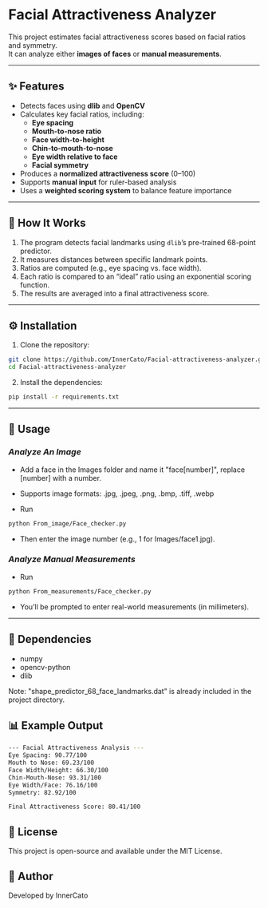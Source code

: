 # Facial Attractiveness Analyzer

This project estimates facial attractiveness scores based on facial ratios and symmetry.  
It can analyze either **images of faces** or **manual measurements**.

---

## ✨ Features

- Detects faces using **dlib** and **OpenCV**
- Calculates key facial ratios, including:
  - **Eye spacing**
  - **Mouth-to-nose ratio**
  - **Face width-to-height**
  - **Chin-to-mouth-to-nose**
  - **Eye width relative to face**
  - **Facial symmetry**
- Produces a **normalized attractiveness score** (0–100)
- Supports **manual input** for ruler-based analysis
- Uses a **weighted scoring system** to balance feature importance

---

## 🧠 How It Works

1. The program detects facial landmarks using `dlib`’s pre-trained 68-point predictor.
2. It measures distances between specific landmark points.
3. Ratios are computed (e.g., eye spacing vs. face width).
4. Each ratio is compared to an “ideal” ratio using an exponential scoring function.
5. The results are averaged into a final attractiveness score.

---

## ⚙️ Installation

1. Clone the repository:
```bash
git clone https://github.com/InnerCato/Facial-attractiveness-analyzer.git  
cd Facial-attractiveness-analyzer
```

2. Install the dependencies:
```bash
pip install -r requirements.txt
```

---

## 🚀 Usage

### *Analyze An Image*  

- Add a face in the Images folder and name it "face[number]", replace [number] with a number.

- Supports image formats: .jpg, .jpeg, .png, .bmp, .tiff, .webp

- Run 
```bash
python From_image/Face_checker.py
```
- Then enter the image number (e.g., 1 for Images/face1.jpg).


### *Analyze Manual Measurements*  

- Run 
```bash
python From_measurements/Face_checker.py
```
- You’ll be prompted to enter real-world measurements (in millimeters).  

---

## 🧩 Dependencies
- numpy  
- opencv-python  
- dlib

Note: "shape_predictor_68_face_landmarks.dat" is already included in the project directory.


## 📊 Example Output 

```bash
--- Facial Attractiveness Analysis ---
Eye Spacing: 90.77/100
Mouth to Nose: 69.23/100
Face Width/Height: 66.30/100
Chin-Mouth-Nose: 93.31/100
Eye Width/Face: 76.16/100
Symmetry: 82.92/100

Final Attractiveness Score: 80.41/100
```

## 🧾 License  
This project is open-source and available under the MIT License.

## 👤 Author  
Developed by InnerCato
